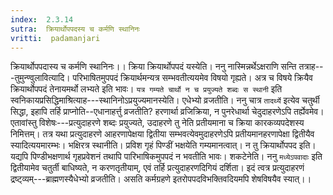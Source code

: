 ```yaml
---
index:  2.3.14
sutra:  क्रियार्थोपपदस्य च कर्मणि स्थानिनः
vritti:  padamanjari
---
```


क्रियार्थोपपदास्य च कर्मणि स्थानिनः।। क्रिया क्रियार्थोपपदं यस्येति। ननु नास्मिन्नर्थेऽक्षराणि सन्ति तत्राह---तुमुन्ण्वुलावित्यादि। परिभाषितमुपपदं क्रियार्थमन्यत्र सम्भवतीत्ययमेव विषयो गृह्यते। अत्र च विषये क्रियैव क्रियार्थोपपदं तेनायमर्थो लभ्यते इति भावः। `यत्र गम्यते चार्थो न च प्रयुज्यते शब्दः स स्थानी` इति स्वनिकायप्रसिद्धिमाश्रित्याह---स्थानिनोऽप्रयुज्यमानस्येति। एधेभ्यो व्रजतीति। ननु चात्र `तादर्थ्ये` इत्येव चतुर्थी सिद्धा, इहापि तर्हि प्राप्नोति--एधानाहर्त्तु व्रजतीति? हरणार्था व्रजिक्रिया, न पुनरेधार्था चेदुदाहरणेऽपि तर्ह्येवमेव। एतावांस्तु विशेषः---प्रत्युदाहरणे शब्दः प्रयुज्यते, उदाहरणे तु नेति प्रतीयमाना च क्रिया कारकव्यपदेशस्य निमित्तम्। तत्र यथा प्रत्युदाहरणे आहरणापेक्षया द्वितीया सम्भवत्येवमुदाहरणेऽपि प्रतीयमानहरणापेक्षा द्वितीयैव स्यादित्ययमारम्भः। भक्षिरत्र स्थानीति। प्रविश गृहं पिण्डीं भक्षयेति गम्यमानत्वात्। न तु क्रियार्थोपपद इति। यद्यपि पिण्डीभक्षणार्थ गृहप्रवेशनं तथापि पारिभाषिकमुपपदं न भवतीति भावः। शकटेनेति। ननु `मध्येऽपवादाः` इति द्वितीयामेव चतुर्ती बाधिष्यते, न करणतृतीयाम्, एवं तर्हि प्रत्युदाहरणदिगियं दर्शिता। इदं त्वत्र प्रत्युदाहरणं द्रष्ट्व्यम्---ब्राह्मणस्यैधेभ्यो व्रजतीति। असति कर्मग्रहणे इतरोपपदविभक्तिवदियमपि शेषविषयैव स्यात्।।
